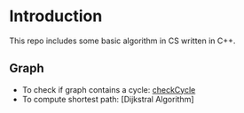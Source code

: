 # Introduction
This repo includes some basic algorithm in CS written in C++.
## Graph
* To check if graph contains a cycle: [checkCycle](https://github.com/KevinDeng31/DS-Algo-Cplusplus/blob/master/checkCycle.cpp)
* To compute shortest path: [Dijkstral Algorithm]
